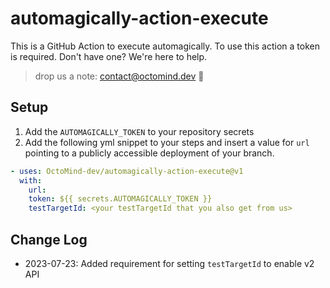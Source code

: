 # automagically-action-execute

This is a GitHub Action to execute automagically. 
To use this action a token is required. Don't have one? We're here to help. 

> drop us a note: contact@octomind.dev 🐙

## Setup


1. Add the `AUTOMAGICALLY_TOKEN` to your repository secrets 
2. Add the following yml snippet to your steps and insert a value for `url` pointing to a publicly accessible deployment of your branch.
```yml
- uses: OctoMind-dev/automagically-action-execute@v1
  with:
    url: 
    token: ${{ secrets.AUTOMAGICALLY_TOKEN }}
    testTargetId: <your testTargetId that you also get from us>
```


## Change Log

- 2023-07-23: Added requirement for setting `testTargetId` to enable v2 API